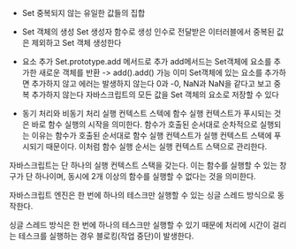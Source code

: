 - Set
중복되지 않는 유일한 값들의 집합

- Set 객체의 생성
Set 생성자 함수로 생성
인수로 전달받은 이터러블에서 중복된 값은 제외하고 Set 객체 생성한다

- 요소 추가
Set.prototype.add 메서드로 추가
add메서드는 Set객체에 요소를 추가한 새로운 객체를 반환 -> add().add() 가능
이미 Set객체에 있는 요소를 추가하면 추가하지 않고 에러는 발생하지 않는다
0과 -0, NaN과 NaN을 같다고 보고 중복 추가하지 않는다
자바스크립트의 모든 값을 Set 객체의 요소로 저장할 수 있다

- 동기 처리와 비동기 처리
실행 컨텍스트 스텍에 함수 실행 컨텍스트가 푸시되는 것은 바로 함수 실행의 시작을 의미한다.
함수가 호출된 순서대로 순차적으로 실행되는 이유는
함수가 호출된 순서대로 함수 실행 컨텍스트가 실행 컨텍스트 스택에 푸시되기 때문이다.
이처럼 함수 실행 순서는 실행 컨텍스트 스택으로 관리한다.

자바스크립트는 단 하나의 실행 컨텍스트 스택을 갖는다.
이는 함수를 실행할 수 있는 창구가 단 하나이며,
동시에 2개 이상의 함수를 실행할 수 없다는 것을 의미한다.

자바스크립트 엔진은 한 번에 하나의 테스크만 실행할 수 있는 싱글 스레드 방식으로 동작한다.

싱글 스레드 방식은 한 번에 하나의 테스크만 실행할 수 있기 때문에 처리에 시간이 걸리는 테스크를 실행하는 경우 블로킹(작업 중단)이 발생한다.
